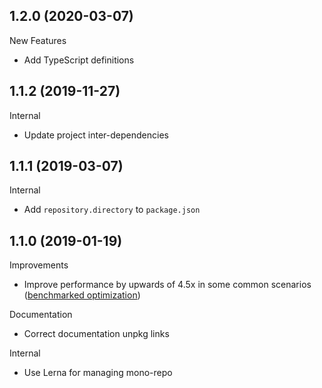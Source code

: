 ## 1.2.0 (2020-03-07)

New Features

- Add TypeScript definitions

## 1.1.2 (2019-11-27)

Internal

- Update project inter-dependencies

## 1.1.1 (2019-03-07)

Internal

- Add `repository.directory` to `package.json`

## 1.1.0 (2019-01-19)

Improvements

- Improve performance by upwards of 4.5x in some common scenarios ([benchmarked optimization](http://jsbench.github.io/#d4e1fe19291d325ae4fdc4e8cc609d1b))

Documentation

- Correct documentation unpkg links

Internal

- Use Lerna for managing mono-repo
